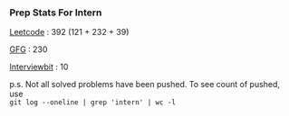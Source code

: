 ### Prep Stats For Intern

[Leetcode](https://leetcode.com/harshraj22/) : 392 (121 + 232 + 39)

[GFG](https://auth.geeksforgeeks.org/user/harshraj22/profile) : 230

[Interviewbit](https://www.interviewbit.com/profile/harshraj22) : 10


p.s. Not all solved problems have been pushed. To see count of pushed, use          
``` git log --oneline | grep 'intern' | wc -l ```
